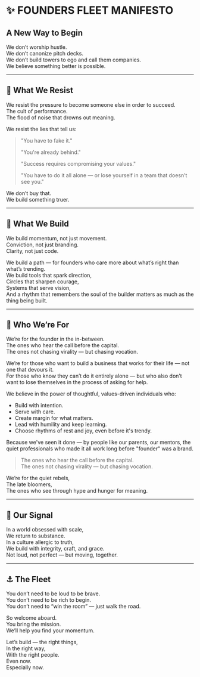 # ✨ FOUNDERS FLEET MANIFESTO

## A New Way to Begin

We don’t worship hustle.  
We don’t canonize pitch decks.  
We don’t build towers to ego and call them companies.  
We believe something better is possible.

---

## 🚫 What We Resist

We resist the pressure to become someone else in order to succeed.  
The cult of performance.  
The flood of noise that drowns out meaning.

We resist the lies that tell us:

> "You have to fake it."  
>   
> "You're already behind."  
>   
> "Success requires compromising your values."  
>   
> "You have to do it all alone — or lose yourself in a team that doesn’t see you."

We don’t buy that.  
We build something truer.

---

## 🙊 What We Build

We build momentum, not just movement.  
Conviction, not just branding.  
Clarity, not just code.

We build a path — for founders who care more about what’s right than what’s trending.  
We build tools that spark direction,  
Circles that sharpen courage,  
Systems that serve vision,  
And a rhythm that remembers the soul of the builder matters as much as the thing being built.

---

## 🤝 Who We’re For

We’re for the founder in the in-between.  
The ones who hear the call before the capital.  
The ones not chasing virality — but chasing vocation.

We’re for those who want to build a business that works for their life — not one that devours it.  
For those who know they can’t do it entirely alone — but who also don’t want to lose themselves in the process of asking for help.

We believe in the power of thoughtful, values-driven individuals who:

- Build with intention.  
- Serve with care.  
- Create margin for what matters.  
- Lead with humility and keep learning.  
- Choose rhythms of rest and joy, even before it's trendy.

Because we've seen it done — by people like our parents, our mentors, the quiet professionals who made it all work long before "founder" was a brand.

> The ones who hear the call before the capital.  
> The ones not chasing virality — but chasing vocation.

We’re for the quiet rebels,  
The late bloomers,  
The ones who see through hype and hunger for meaning.

---

## 📱 Our Signal

In a world obsessed with scale,  
We return to substance.  
In a culture allergic to truth,  
We build with integrity, craft, and grace.  
Not loud, not perfect — but moving, together.

---

## ⚓️ The Fleet

You don’t need to be loud to be brave.  
You don’t need to be rich to begin.  
You don’t need to “win the room” — just walk the road.

So welcome aboard.  
You bring the mission.  
We’ll help you find your momentum.

Let’s build — the right things,  
In the right way,  
With the right people.  
Even now.  
Especially now.

